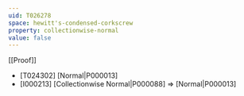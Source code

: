 ```yaml
---
uid: T026278
space: hewitt's-condensed-corkscrew
property: collectionwise-normal
value: false
---
```

[[Proof]]

* [T024302] [Normal|P000013]
* [I000213] [Collectionwise Normal|P000088] => [Normal|P000013]

